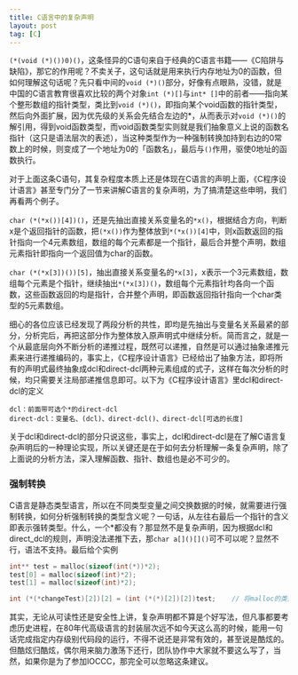 ```yaml
---
title: C语言中的复杂声明
layout: post
tag: [C]
---
```



`(*(void (*)())0)()`，这条怪异的C语句来自于经典的C语言书籍——《C陷阱与缺陷》，那它的作用呢？不卖关子，这句话就是用来执行内存地址为0的函数，但如何理解这句话呢？先只看中间的`void (*)()`部分，好像有点眼熟，没错，就是中国的C语言教育很喜欢比较的两个对象`int (*)[]`与`int* []`中的前者——指向某个整形数组的指针类型，类比到`void (*)()`，即指向某个void函数的指针类型，然后向外面扩展，因为优先级的关系会先结合左边的*，从而表示对`void (*)()`的解引用，得到void函数类型，而void函数类型实则就是我们抽象意义上说的函数名指针（这只是语法层次的表述），当这种类型作为一种强制转换加持到右边的0常数上的时候，则变成了一个地址为0的「函数名」，最后与`()`作用，驱使0地址的函数执行。

对于上面这条C语句，其复杂程度本质上还是体现在C语言的声明上面，《C程序设计语言》甚至专门分了一节来讲解C语言的复杂声明，为了搞清楚这些申明，我们再看两个例子。

`char (*(*x())[4])()`，还是先抽出直接关系变量名的`*x()`，根据结合方向，判断x是个返回指针的函数，把`(*x())`作为整体放到`*(*x())[4]`中，则x函数返回的指针指向一个4元素数组，数组的每个元素都是一个指针，最后合并整个声明，数组元素指针即指向一个返回值为char的函数。

`char (*(*x[3])())[5]`，抽出直接关系变量名的`*x[3]`，x表示一个3元素数组，数组每个元素是个指针，继续抽出`*(*x[3])()`，数组每个元素指针均各向一个函数，这些函数返回的均是指针，合并整个声明，即函数返回指针指向一个char类型的5元素数组。

细心的各位应该已经发现了两段分析的共性，即均是先抽出与变量名关系最紧的部分，分析完后，再把这部分作为整体放入原声明式中继续分析。简而言之，就是一个从最底层向外不断分析的递推过程，既然可以递推，自然是可以通过抽象递推元素来进行递推编码的，事实上，《C程序设计语言》已经给出了抽象方法，即将所有的声明式最终抽象成dcl和direct-dcl两种元素组成的式子，这样在每次分析的时候，均只需要关注局部递推信息即可。以下为《C程序设计语言》里dcl和direct-dcl的定义

```
dcl：前面带可选个*的direct-dcl
direct-dcl：变量名、(dcl)、direct-dcl()、direct-dcl[可选的长度]
```

关于dcl和direct-dcl的部分只说这些，事实上，dcl和direct-dcl是在了解C语言复杂声明后的一种理论实现，所以关键还是在于如何去分析理解一条复杂声明，除了上面说的分析方法，深入理解函数、指针、数组也是必不可少的。

### 强制转换

C语言是静态类型语言，所以在不同类型变量之间交换数据的时候，就需要进行强制转换，如何分析强制转换的类型含义呢？一句话，从左往右最后一个指针的含义即表示强转类型。什么，一个*都没有？那显然不是复杂声明，因为根据dcl和direct_dcl的规则，声明没法递推下去，那`char a[]()[]()`可不可以呢？显然不行，语法不支持。最后给个实例

```c
int** test = malloc(sizeof(int(*))*2);
test[0] = malloc(sizeof(int)*2);
test[1] = malloc(sizeof(int)*2);

int (*(*changeTest)[2])[2] = (int (*(*)[2])[2])test;    // 将malloc的类型转换为数组类型，方便编辑器分析
```

其实，无论从可读性还是安全性上讲，复杂声明都不算是个好写法，但凡事都要考虑历史进程，在80年代高级语言的封装层次远不如今天这么高的时候，能用一句话完成指定内存级别代码段的运行，不得不说还是非常有效的，甚至说是酷炫的。但酷炫归酷炫，偶尔用来脑力激荡下还行，团队协作中大家就不要这么写了，当然，如果你是为了参加IOCCC，那完全可以忽略这条建议。

